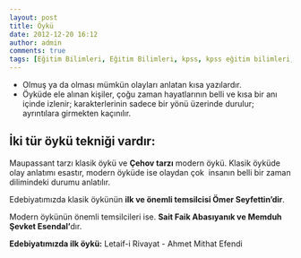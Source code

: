 ```yaml
---
layout: post
title: Öykü
date: 2012-12-20 16:12
author: admin
comments: true
tags: [Eğitim Bilimleri, Eğitim Bilimleri, kpss, kpss eğitim bilimleri, Yaz bi yere]
---
```

<ul>
	<li>Olmuş ya da olması mümkün olayları anlatan kısa yazılardır.</li>
	<li>Öyküde ele alınan kişiler, çoğu zaman hayatlarının belli ve kısa bir anı içinde izlenir; karakterlerinin sadece bir yönü üzerinde durulur; ayrıntılara girmekten kaçınılır.</li>
</ul>
<h2>İki tür öykü tekniği vardır:</h2>
Maupassant tarzı klasik öykü ve <strong>Çehov tarzı</strong> modern öykü. Klasik öyküde olay anlatımı esastır, modern öyküde ise olaydan çok  insanın belli bir zaman dilimindeki durumu anlatılır.

Edebiyatımızda klasik öykünün <strong>ilk ve önemli temsilcisi Ömer Seyfettin’dir</strong>.

Modern öykünün önemli temsilcileri ise. <strong>Sait Faik Abasıyanık ve Memduh Şevket Esendal’</strong>dır.

<strong>Edebiyatımızda ilk öykü:</strong> Letaif-i Rivayat - Ahmet Mithat Efendi
